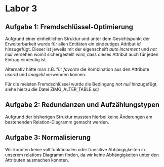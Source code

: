 # Labor 3


## Aufgabe 1: Fremdschlüssel-Optimierung

Aufgrund einer einheitlichen Struktur und unter dem Gesichtspunkt der Erweiterbarkeit 
wurde für allen Entitäten ein eindeutiges Attribut *id* hinzugefügt. Dieser ist jeweils mit der eigenscheift *auto increment* und *not null* versehen womit sichergestellt wird, dass dieses Attribut auch für jeden Eintrag eindeutig ist. 

Alternativ hätte man z.B. für *favorite* die Kombination aus den Attribute *userId* und *imageId* verwenden können. 

Für die meisten Fremdschlüssel wurde die Bedingung *not null* hinzugefügt, siehe hierzu die Datei ZIMG_ALTER_TABLE.sql 
 
## Aufgabe 2: Redundanzen und Aufzählungstypen

Aufgrund der bisherigen Struktur mussten hierbei keine Änderungen am bestehenden Relation-Diagramm gemacht werden. 


## Aufgabe 3: Normalisierung
Wir konnten keine voll funktionalen oder transitive Abhängigkeiten in unserem relations Diagramm finden, da wir keine Abhängigkeiten unter den Attributen ausmachen konnten.  